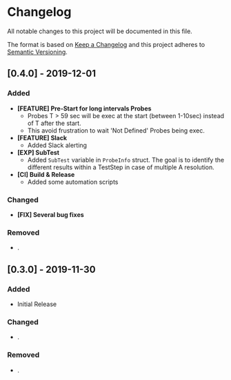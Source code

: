 # Changelog


All notable changes to this project will be documented in this file.

The format is based on [Keep a Changelog](http://keepachangelog.com/en/1.0.0/)
and this project adheres to [Semantic Versioning](http://semver.org/spec/v2.0.0.html).


## [0.4.0] - 2019-12-01

### Added
- **[FEATURE] Pre-Start for long intervals Probes**
  - Probes T > 59 sec will be exec at the start (between 1-10sec) instead of T after the start.
  - This avoid frustration to wait 'Not Defined' Probes being exec.
- **[FEATURE] Slack**
  - Added Slack alerting
- **[EXP] SubTest**
  - Added `SubTest` variable in `ProbeInfo` struct. The goal is to identify the different results within a TestStep in case of multiple A resolution.
- **[CI] Build & Release**
  - Added some automation scripts

### Changed
- **[FIX] Several bug fixes**
### Removed
- .

## [0.3.0] - 2019-11-30

### Added
- Initial Release
### Changed
- .
### Removed
- .
